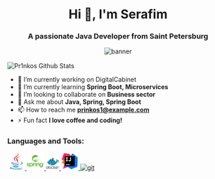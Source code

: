 <h1 align="center">Hi 👋, I'm Serafim</h1>
<h3 align="center">A passionate Java Developer from Saint Petersburg</h3>

<p align="center">
  <img src="https://raw.githubusercontent.com/sagar-viradiya/sagar-viradiya/master/resources/banner.png" alt="banner">
</p>

<img align="center" alt="Pr1nkos Github Stats" src="https://github-stats-git-main-pr1nkos-projects.vercel.app/api?username=Pr1nkos&show_icons=true&hide_border=true" />

- 🔭 I’m currently working on DigitalCabinet
- 🌱 I’m currently learning **Spring Boot, Microservices**
- 👯 I’m looking to collaborate on **Business sector**
- 💬 Ask me about **Java, Spring, Spring Boot**
- 📫 How to reach me **prinkos1@example.com**
- ⚡ Fun fact **I love coffee and coding!**

<h3 align="left">Languages and Tools:</h3>
<p align="left">
  <a href="https://www.java.com" target="_blank"> <img src="https://raw.githubusercontent.com/devicons/devicon/master/icons/java/java-original.svg" alt="java" width="40" height="40"/> </a>
  <a href="https://spring.io/" target="_blank"> <img src="https://raw.githubusercontent.com/devicons/devicon/master/icons/spring/spring-original-wordmark.svg" alt="spring" width="40" height="40"/> </a>
  <a href="https://www.docker.com/" target="_blank"> <img src="https://raw.githubusercontent.com/devicons/devicon/master/icons/docker/docker-original-wordmark.svg" alt="docker" width="30" height="30"/> </a>
  <a href="https://www.jetbrains.com/idea/" target="_blank"> <img src="https://github.com/devicons/devicon/blob/master/icons/intellij/intellij-original.svg" alt="intellij" width="40" height="40"/> </a>
  <a href="https://git-scm.com/" target="_blank"> <img src="https://www.vectorlogo.zone/logos/git-scm/git-scm-icon.svg" alt="git" width="40" height="40"/> </a>
</p>
